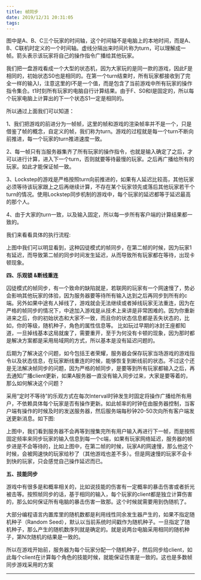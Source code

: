 ```yaml
---
title: 帧同步
date: 2019/12/31 20:31:05
tags:
---
```



  


图中是A、B、C三个玩家的时间轴，这个时间轴不是电脑上的本地时间，而是A、B、C联机时定义的一个时间轴。虚线分隔出来时间片称为turn，可以理解成一帧。箭头表示该玩家将自己的操作指令广播给其他玩家。  
  
我们把一盘游戏看成一个大型的状态机，因为大家玩的是同一款的游戏，因此F是相同的，初始状态S0也是相同的。在第一个turn结束时，所有玩家都接收到了完全一样的输入I，注意这里的I不是一个值，而是包含了当前游戏中所有玩家的操作指令集合。t1时刻所有玩家的电脑自行计算结果。由于F、S0和I是固定的，所以每个玩家电脑上计算出的下一个状态S1一定是相同的。  
  
所以通过上面我们可以知道：  
  
1、我们把游戏的前进分为一帧帧，这里的帧和游戏的渲染帧率并不是一个，只是借鉴了帧的概念，自定义的帧，我们称为turn。游戏的过程就是每一个turn不断向前推进，每一个玩家的turn推进速度一致。  
  
2、每一帧只有当服务器集齐了所有玩家的操作指令，也就是输入确定了之后，才可以进行计算，进入下一个turn，否则就要等待最慢的玩家。之后再广播给所有的玩家。如此才能保证帧一致。  
  
3、Lockstep的游戏是严格按照turn向前推进的，如果有人延迟比较高，其他玩家必须等待该玩家跟上之后再继续计算，不存在某个玩家领先或落后其他玩家若干个turn的情况。使用Lockstep同步机制的游戏中，每个玩家的延迟都等于延迟最高的那个人。  
  
4、由于大家的turn一致，以及输入固定，所以每一步所有客户端的计算结果都一致的。  
  
我们来看看具体的执行流程:

上图中我们可以明显看到，这种囚徒模式的帧同步，在第二帧的时候，因为玩家1有延迟，而导致第二帧的同步时间发生延迟，从而导致所有玩家都在等待，出现卡顿现象。  
  
 **四、乐观锁 &断线重连**  
  
囚徒模式的帧同步，有一个致命的缺陷就是，若联网的玩家有一个网速慢了，势必会影响其他玩家的体验，因为服务器要等待所有输入达到之后再同步到所有的c端。另外如果中途有人掉线了，游戏就会无法继续或者掉线玩家无法重连，因为在严格的帧同步的情况下，中途加入游戏是从技术上来讲是非常困难的。因为你重新进来之后，你的初始状态和大家不一致，而且你的状态信息都是丢失状态的，比如，你的等级，随机种子，角色的属性信息等。 比如玩过早期的冰封王座都知道，一旦掉线基本这局就废了，需要重开，至于为何没有卡顿的现象，因为那时都是解决方案都是采用局域网的方式，所以基本是没有延迟问题的。  
  
后期为了解决这个问题，如今包括王者荣耀，服务器会保存玩家当场游戏的游戏指令以及状态信息，在玩家断线重连的时候，能够恢复到断线前的状态。不过这个还是无法解决帧同步的问题，因为严格的帧同步，是要等到所有玩家都输入之后，再去通知广播client更新，如果A服务器一直没有输入同步过来，大家是要等着的，那么如何解决这个问题？  
  
采用“定时不等待”的乐观方式在每次Interval时钟发生时固定将操作广播给所有用户，不依赖具体每个玩家是否有操作更新。如此帧率的时钟在由服务器控制，当客户端有操作的时候及时的发送服务器，然后服务端每秒钟20-50次向所有客户端发送更新消息。如下图:

上图中，我们看到服务器不会再等到搜集完所有用户输入再进行下一帧，而是按照固定频率来同步玩家的输入信息到每一个c端，如果有玩家网络延迟，服务器的帧步进是不会等待的，比如上图中，在第二帧的时候，玩家A的网速慢，那么他这个时候，会被网速快的玩家给秒了（其他游戏也差不多）。但是网速慢的玩家不会卡到快的玩家，只会感觉自己操作延迟而已。  
  
 **五、技能同步**  
  
游戏中有很多是和概率相关的，比如说技能的伤害有一定概率的暴击伤害或者折光被击等。按照帧同步的话，基于相同的输入，每个玩家的client都是独立计算伤害的，那么如何保证所有电脑的暴击伤害一致那。这个时候就需要用到伪随机了。  
  
大部分编程语言内置库里的随机数都是利用线性同余发生器产生的，如果不指定随机种子（Random Seed），默认以当前系统时间戳作为随机种子。一旦指定了随机种子，那么产生的随机数序列就是确定的。就是说两台电脑采用相同的随机种子，第N次随机的结果是一致的。  
  
所以在游戏开始前，服务器为每个玩家分配一个随机种子，然后同步给client，如此每个client在计算每个角色的技能时候，就能保证伤害是一致的。这也是多数帧同步游戏采用的方案  
  
---  
  
  

